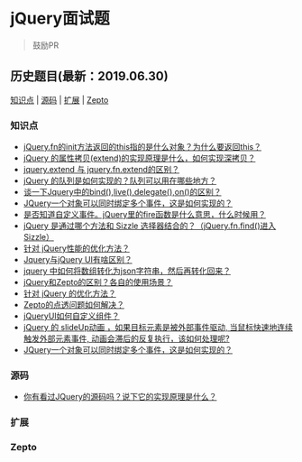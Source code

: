 
# jQuery面试题
> 鼓励PR

## 历史题目(最新：2019.06.30)
[知识点](#知识点) | [源码](#源码) | [扩展](#扩展)  | [Zepto](#Zepto) 

### 知识点

- [jQuery.fn的init方法返回的this指的是什么对象？为什么要返回this？]()
- [jQuery 的属性拷贝(extend)的实现原理是什么，如何实现深拷贝？]()
- [jquery.extend 与 jquery.fn.extend的区别？]()
- [jQuery 的队列是如何实现的？队列可以用在哪些地方？]()
- [谈一下Jquery中的bind(),live(),delegate(),on()的区别？]()
- [JQuery一个对象可以同时绑定多个事件，这是如何实现的？]()
- [是否知道自定义事件。jQuery里的fire函数是什么意思，什么时候用？]()
- [jQuery 是通过哪个方法和 Sizzle 选择器结合的？（jQuery.fn.find()进入Sizzle）]()
- [针对 jQuery性能的优化方法？]()
- [Jquery与jQuery UI有啥区别？]()
- [jquery 中如何将数组转化为json字符串，然后再转化回来？]()
- [jQuery和Zepto的区别？各自的使用场景？]()
- [针对 jQuery 的优化方法？]()
- [Zepto的点透问题如何解决？]()
- [jQueryUI如何自定义组件？]()
- [jQuery 的 slideUp动画 ，如果目标元素是被外部事件驱动, 当鼠标快速地连续触发外部元素事件, 动画会滞后的反复执行，该如何处理呢?]()
- [JQuery一个对象可以同时绑定多个事件，这是如何实现的？]()


### 源码
- [你有看过JQuery的源码吗？说下它的实现原理是什么？]()

### 扩展

### Zepto